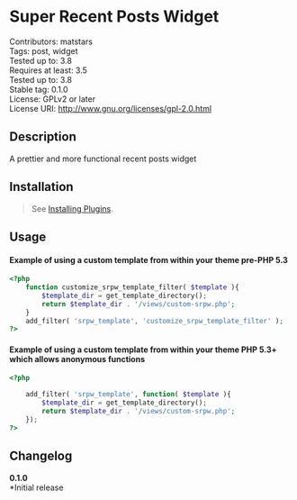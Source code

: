 Super Recent Posts Widget
===================
Contributors: matstars  
Tags: post, widget  
Tested up to: 3.8  
Requires at least: 3.5  
Tested up to: 3.8  
Stable tag: 0.1.0  
License: GPLv2 or later  
License URI: http://www.gnu.org/licenses/gpl-2.0.html

## Description
A prettier and more functional recent posts widget

## Installation
> See [Installing Plugins](http://codex.wordpress.org/Managing_Plugins#Installing_Plugins).


## Usage

#### Example of using a custom template from within your theme pre-PHP 5.3

```php
<?php
    function customize_srpw_template_filter( $template ){
        $template_dir = get_template_directory();
        return $template_dir . '/views/custom-srpw.php';    
    }
    add_filter( 'srpw_template', 'customize_srpw_template_filter' );
?>
```


#### Example of using a custom template from within your theme PHP 5.3+ which allows anonymous functions

```php
<?php

    add_filter( 'srpw_template', function( $template ){
        $template_dir = get_template_directory();
        return $template_dir . '/views/custom-srpw.php';
    });
?>
```
## Changelog

**0.1.0**  
*Initial release
